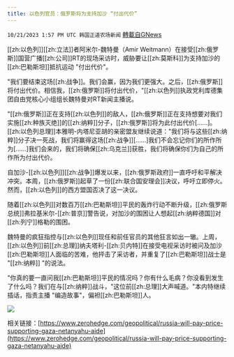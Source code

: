 ```yaml
---
title: 以色列官员：俄罗斯将为支持加沙 “付出代价”
---
```

`10/21/2023 1:57 PM UTC 韩国正道农场新闻` [轉載自GNews](https://gnews.org/articles/1863332)




[[zh:以色列]][[zh:立法]]者阿米尔-魏特曼（Amir Weitmann）在接受[[zh:俄罗斯]]国营广播[[zh:公司]]RT的现场采访时，威胁要让[[zh:莫斯科]]为支持加沙的[[zh:巴勒斯坦]]抵抗运动 "付出代价"。

  
  

"我们要结束这场[[zh:战争]]。我们会赢，因为我们更强大。之后，[[zh:俄罗斯]]将付出代价。相信我，[[zh:俄罗斯]]将付出代价，"[[zh:以色列]]执政党利库德集团自由党核心小组组长魏特曼对RT新闻主播说。

  
  

"[[zh:俄罗斯]]正在支持[[zh:以色列]]的敌人，[[zh:俄罗斯]]正在支持想要对我们实施[[zh:种族灭绝]]的[[zh:纳粹]]分子，[[zh:俄罗斯]]将为此付出代价\[......\]。[[zh:以色列总理]]本雅明-内塔尼亚胡的亲密盟友继续说道："我们将与这些[[zh:纳粹]]分子决一死战，我们将赢得这场[[zh:战争]]\[......\]我们不会忘记你们的所作所为\[......\]我们会来的，我们将确保[[zh:乌克兰]]获胜，我们将确保你们为自己的所作所为付出代价。

  
  

自加沙-[[zh:以色列]][[zh:战争]]爆发以来，[[zh:俄罗斯政府]]一直呼吁和平解决冲突。本周，[[zh:俄罗斯]]起草了一份[[zh:联合国安理会]]决议，呼吁立即停火。然而，[[zh:以色列]]的西方盟国否决了这一决议。

  
  

随着[[zh:以色列]]对数百万[[zh:巴勒斯坦]]平民的轰炸行动不断升级，[[zh:俄罗斯总统]]弗拉基米尔-[[zh:普京]]警告说，对加沙的围困让人想起[[zh:纳粹德国]]对[[zh:列宁]]格勒的围困。

  
  

魏特曼的疯狂指控与[[zh:以色列]]现任和前任官员的其他狂言如出一辙。上周，[[zh:以色列]]前[[zh:总理]]纳夫塔利-[[zh:贝内特]]在接受电视采访时被问及加沙[[zh:巴勒斯坦]]人面临的苦难，他抨击了采访者，并重复了[[zh:巴勒斯坦]]战士是 "[[zh:纳粹]] "的说法。

  
  

"你真的要一直问我[[zh:巴勒斯坦]]平民的情况吗？你有什么毛病？你没看到发生了什么吗？我们在与[[zh:纳粹]]战斗，"这位前[[zh:总理]]大声喊道。"本内特继续插话，指责主播 "编造故事"，偏袒[[zh:巴勒斯坦]]人。

![](https://lh7-us.googleusercontent.com/-ppxcqloShe0xZOPhCunMrpyLy8nLEsA4elUdzdDKe30I9FrW7YgoAWfhjQrocFArfEUqf3_UKiD2LUkYsr3YlgGotoyiJXdxKeFmsn0GtzZnLHqUqpho2zuRP4sxca-AMGWfMu0FwMgZgSaF4_kdF8)

  

相关链接：[https://www.zerohedge.com/geopolitical/russia-will-pay-price-supporting-gaza-netanyahu-aide](https://www.zerohedge.com/geopolitical/russia-will-pay-price-supporting-gaza-netanyahu-aide)
